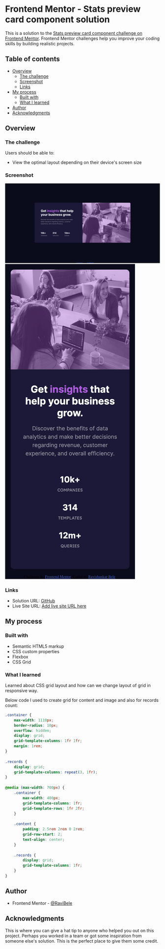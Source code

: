 # Frontend Mentor - Stats preview card component solution

This is a solution to the [Stats preview card component challenge on Frontend Mentor](https://www.frontendmentor.io/challenges/stats-preview-card-component-8JqbgoU62). Frontend Mentor challenges help you improve your coding skills by building realistic projects. 

## Table of contents

- [Overview](#overview)
  - [The challenge](#the-challenge)
  - [Screenshot](#screenshot)
  - [Links](#links)
- [My process](#my-process)
  - [Built with](#built-with)
  - [What I learned](#what-i-learned)
- [Author](#author)
- [Acknowledgments](#acknowledgments)


## Overview

### The challenge

Users should be able to:

- View the optimal layout depending on their device's screen size

### Screenshot

![desktop](image.png)
![mobile](image-1.png)

### Links

- Solution URL: [GitHub](https://github.com/RaviBele/FrontEnd-Stats-Preview-Card)
- Live Site URL: [Add live site URL here](https://your-live-site-url.com)

## My process

### Built with

- Semantic HTML5 markup
- CSS custom properties
- Flexbox
- CSS Grid


### What I learned

Learned about CSS grid layout and how can we change layout of grid in responsive way.

Below code I used to create grid for content and image and also for records count:

```css
.container {
    max-width: 1110px;
    border-radius: 10px;
    overflow: hidden;
    display: grid;
    grid-template-columns: 1fr 1fr;
    margin: 1rem;
}

.records {
    display: grid;
    grid-template-columns: repeat(3, 1fr);
}

@media (max-width: 700px) {
    .container {
        max-width: 400px;
        grid-template-columns: 1fr;
        grid-template-rows: 1fr 2fr;
    }

    .content {
        padding: 2.5rem 2rem 0 2rem;
        grid-row-start: 2;
        text-align: center;
    }

    .records {
        display: grid;
        grid-template-columns: 1fr;
    }
}
```

## Author

- Frontend Mentor - [@RaviBele](https://www.frontendmentor.io/profile/RaviBele)


## Acknowledgments

This is where you can give a hat tip to anyone who helped you out on this project. Perhaps you worked in a team or got some inspiration from someone else's solution. This is the perfect place to give them some credit.

